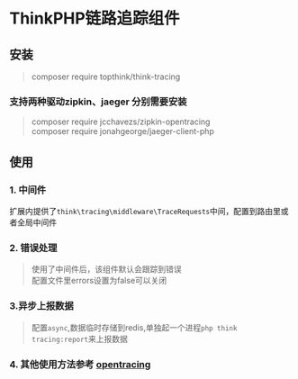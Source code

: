 # ThinkPHP链路追踪组件

## 安装
> composer require topthink/think-tracing

### 支持两种驱动zipkin、jaeger 分别需要安装
> composer require jcchavezs/zipkin-opentracing  
> composer require jonahgeorge/jaeger-client-php

## 使用
### 1. 中间件

扩展内提供了`think\tracing\middleware\TraceRequests`中间，配置到路由里或者全局中间件

### 2. 错误处理
> 使用了中间件后，该组件默认会跟踪到错误  
> 配置文件里errors设置为false可以关闭
>

### 3.异步上报数据
> 配置`async`,数据临时存储到redis,单独起一个进程`php think tracing:report`来上报数据

### 4. 其他使用方法参考 [opentracing](https://github.com/opentracing/opentracing-php)
